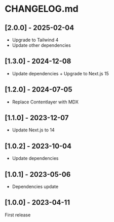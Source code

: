 # CHANGELOG.md

## [2.0.0] - 2025-02-04

- Upgrade to Tailwind 4
- Update other dependencies

## [1.3.0] - 2024-12-08

- Update dependencies + Upgrade to Next.js 15

## [1.2.0] - 2024-07-05

- Replace Contentlayer with MDX

## [1.1.0] - 2023-12-07

- Update Next.js to 14

## [1.0.2] - 2023-10-04

- Update dependencies

## [1.0.1] - 2023-05-06

- Dependencies update

## [1.0.0] - 2023-04-11

First release
